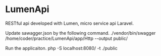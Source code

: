 # LumenApi
RESTful api developed with Lumen, micro service api Laravel. 

Update sawagger.json by the following command.
./vendor/bin/swagger /home/coder/practice/LumenApi/app/Http --output public/

Run the applicaiton. 
 php -S localhost:8080/ -t ./public
